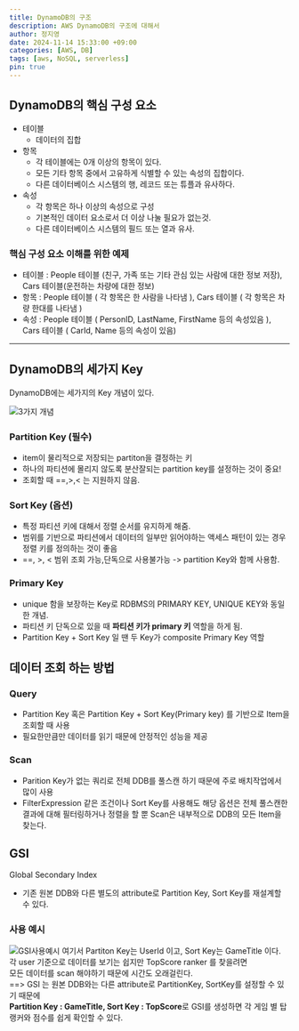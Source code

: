 ```yaml
---
title: DynamoDB의 구조
description: AWS DynamoDB의 구조에 대해서
author: 정지영
date: 2024-11-14 15:33:00 +09:00
categories: [AWS, DB]
tags: [aws, NoSQL, serverless]
pin: true
---
```

## DynamoDB의 핵심 구성 요소
- 테이블
  - 데이터의 집합
- 항목 
  - 각 테이블에는 0개 이상의 항목이 있다.
  - 모든 기타 항목 중에서 고유하게 식별할 수 있는 속성의 집합이다.
  - 다른 데이터베이스 시스템의 행, 레코드 또는 튜플과 유사하다.
- 속성
  - 각 항목은 하나 이상의 속성으로 구성
  - 기본적인 데이터 요소로서 더 이상 나눌 필요가 없는것.
  - 다른 데이터베이스 시스템의 필드 또는 열과 유사.
### 핵심 구성 요소 이해를 위한 예제
- 테이블 : People 테이블 (친구, 가족 또는 기타 관심 있는 사람에 대한 정보 저장), Cars 테이블(운전하는 차량에 대한 정보)
- 항목 : People 테이블 ( 각 항목은 한 사람을 나타냄 ), Cars 테이블 ( 각 항목은 차량 한대를 나타냄 )
- 속성 : People 테이블 (  PersonID, LastName, FirstName 등의 속성있음 ), Cars 테이블 ( CarId, Name 등의 속성이 있음)

---
## DynamoDB의 세가지 Key
DynamoDB에는 세가지의 Key 개념이 있다.

![3가지 개념](https://github.com/user-attachments/assets/b73c198c-4d89-4ac9-a589-6b72e50fcf04)
### Partition Key (필수)
- item이 물리적으로 저장되는 partiton을 결정하는 키
- 하나의 파티션에 몰리지 않도록 분산잘되는 partition key를 설정하는 것이 중요!
- 조회할 때 ==,>,< 는 지원하지 않음.
### Sort Key (옵션)
- 특정 파티션 키에 대해서 정렬 순서를 유지하게 해줌.
- 범위를 기반으로 파티션에서 데이터의 일부만 읽어야하는 액세스 패턴이 있는 경우 정렬 키를 정의하는 것이 좋음
- ==, >, < 범위 조회 가능,단독으로 사용불가능 -> partition Key와 함께 사용함.
### Primary Key
- unique 함을 보장하는 Key로 RDBMS의 PRIMARY KEY, UNIQUE KEY와 동일한 개념.
- 파티션 키 단독으로 있을 때 **파티션 키가 primary 키** 역할을 하게 됨.
- Partition Key + Sort Key 일 땐 두 Key가 composite Primary Key 역할

## 데이터 조회 하는 방법
### Query
- Partition Key 혹은 Partition Key + Sort Key(Primary key) 를 기반으로 Item을 조회할 때 사용
- 필요한만큼만 데이터를 읽기 때문에 안정적인 성능을 제공
### Scan
- Parition Key가 없는 쿼리로 전체 DDB를 풀스캔 하기 때문에 주로 배치작업에서 많이 사용
- FilterExpression 같은 조건이나 Sort Key를 사용해도 해당 옵션은 전체 풀스캔한 결과에 대해 필터링하거나 정렬을 할 뿐 Scan은 내부적으로 DDB의 모든 Item을 찾는다.

## GSI
Global Secondary Index
- 기존 원본 DDB와 다른 별도의 attribute로 Partition Key, Sort Key를 재설계할 수 있다.
### 사용 예시
![GSI사용예시](https://github.com/user-attachments/assets/9d70a60d-49f1-4b22-b804-a185e0f62129)
여기서 Partiton Key는 UserId 이고, Sort Key는 GameTitle 이다.  
각 user 기준으로 데이터를 보기는 쉽지만 TopScore ranker 를 찾을려면  
모든 데이터를 scan 해야하기 때문에 시간도 오래걸린다.  
==> GSI 는 원본 DDB와는 다른 attribute로 PartitionKey, SortKey를 설정할 수 있기 때문에  
**Partition Key : GameTitle, Sort Key : TopScore**로 GSI를 생성하면
각 게임 별 탑 랭커와 점수를 쉽게 확인할 수 있다.
